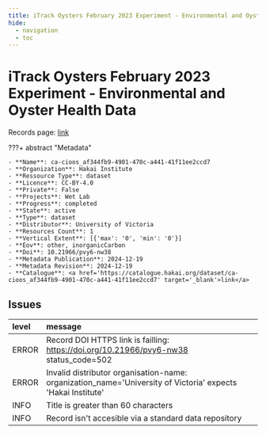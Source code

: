 ```yaml
---
title: iTrack Oysters February 2023 Experiment - Environmental and Oyster Health Data
hide:
  - navigation
  - toc
---
```


# iTrack Oysters February 2023 Experiment - Environmental and Oyster Health Data

Records page: <a href='https://catalogue.hakai.org/dataset/ca-cioos_af344fb9-4901-470c-a441-41f11ee2ccd7' target='_blank'>link</a>

???+ abstract "Metadata"

    - **Name**: ca-cioos_af344fb9-4901-470c-a441-41f11ee2ccd7 
    - **Organization**: Hakai Institute 
    - **Ressource Type**: dataset 
    - **Licence**: CC-BY-4.0 
    - **Private**: False 
    - **Projects**: Wet Lab 
    - **Progress**: completed 
    - **State**: active 
    - **Type**: dataset 
    - **Distributor**: University of Victoria 
    - **Resources Count**: 1 
    - **Vertical Extent**: [{'max': '0', 'min': '0'}] 
    - **Eov**: other, inorganicCarbon 
    - **Doi**: 10.21966/pvy6-nw38 
    - **Metadata Publication**: 2024-12-19 
    - **Metadata Revision**: 2024-12-19 
    - **Catalogue**: <a href='https://catalogue.hakai.org/dataset/ca-cioos_af344fb9-4901-470c-a441-41f11ee2ccd7' target='_blank'>link</a> 

<div id='map'></div>




## Issues
| level   | message                                                                                                     |
|:--------|:------------------------------------------------------------------------------------------------------------|
| ERROR   | Record DOI HTTPS link is failling: https://doi.org/10.21966/pvy6-nw38 status_code=502                       |
| ERROR   | Invalid distributor organisation-name: organization_name='University of Victoria' expects 'Hakai Institute' |
| INFO    | Title is greater than 60 characters                                                                         |
| INFO    | Record isn't accesible via a standard data repository                                                       |


<script>
   document.addEventListener("DOMContentLoaded", function() {
    var map = L.map('map').setView([51.505, -125.09], 5);
    L.tileLayer('https://tile.openstreetmap.org/{z}/{x}/{y}.png', {
        maxZoom: 19,
        attribution: '&copy; <a href="http://www.openstreetmap.org/copyright">OpenStreetMap</a>'
    }).addTo(map);
    var geojsonFeature = {
        "type": "Feature",
        "properties": {
            "name" : "iTrack Oysters February 2023 Experiment - Environmental and Oyster Health Data"
        },
        "geometry": {'type': 'Point', 'coordinates': [-125.2, 50.12]}
    }
    L.geoJSON(geojsonFeature).addTo(map);
   })
</script>
